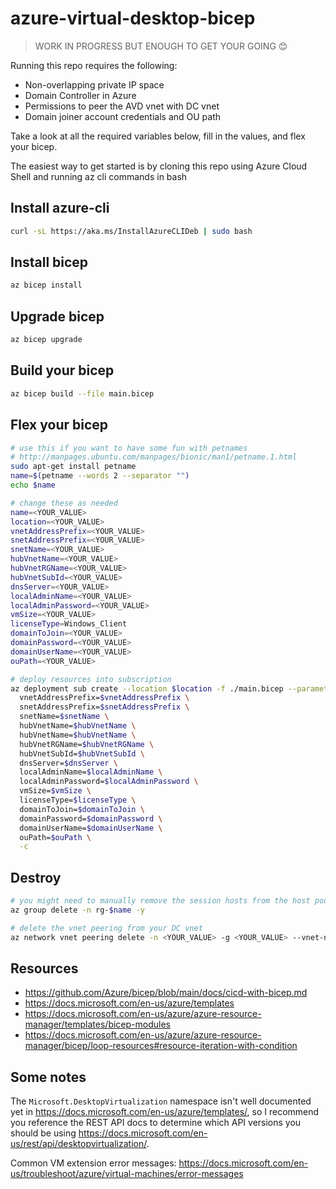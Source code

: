 # azure-virtual-desktop-bicep

> WORK IN PROGRESS BUT ENOUGH TO GET YOUR GOING 😊

Running this repo requires the following:
- Non-overlapping private IP space
- Domain Controller in Azure
- Permissions to peer the AVD vnet with DC vnet
- Domain joiner account credentials and OU path

Take a look at all the required variables below, fill in the values, and flex your bicep.

The easiest way to get started is by cloning this repo using Azure Cloud Shell and running az cli commands in bash

## Install azure-cli

```sh
curl -sL https://aka.ms/InstallAzureCLIDeb | sudo bash
```

## Install bicep

```sh
az bicep install
```

## Upgrade bicep

```sh
az bicep upgrade
```

## Build your bicep

```sh
az bicep build --file main.bicep
```

## Flex your bicep

```sh
# use this if you want to have some fun with petnames
# http://manpages.ubuntu.com/manpages/bionic/man1/petname.1.html
sudo apt-get install petname
name=$(petname --words 2 --separator "")
echo $name

# change these as needed
name=<YOUR_VALUE>
location=<YOUR_VALUE>
vnetAddressPrefix=<YOUR_VALUE>
snetAddressPrefix=<YOUR_VALUE>
snetName=<YOUR_VALUE>
hubVnetName=<YOUR_VALUE>
hubVnetRGName=<YOUR_VALUE>
hubVnetSubId=<YOUR_VALUE>
dnsServer=<YOUR_VALUE>
localAdminName=<YOUR_VALUE>
localAdminPassword=<YOUR_VALUE>
vmSize=<YOUR_VALUE>
licenseType=Windows_Client
domainToJoin=<YOUR_VALUE>
domainPassword=<YOUR_VALUE>
domainUserName=<YOUR_VALUE>
ouPath=<YOUR_VALUE>

# deploy resources into subscription
az deployment sub create --location $location -f ./main.bicep --parameters name=$name \
  vnetAddressPrefix=$vnetAddressPrefix \
  snetAddressPrefix=$snetAddressPrefix \
  snetName=$snetName \
  hubVnetName=$hubVnetName \
  hubVnetName=$hubVnetName \
  hubVnetRGName=$hubVnetRGName \
  hubVnetSubId=$hubVnetSubId \
  dnsServer=$dnsServer \
  localAdminName=$localAdminName \
  localAdminPassword=$localAdminPassword \
  vmSize=$vmSize \
  licenseType=$licenseType \
  domainToJoin=$domainToJoin \
  domainPassword=$domainPassword \
  domainUserName=$domainUserName \
  ouPath=$ouPath \
  -c
```

## Destroy

```sh
# you might need to manually remove the session hosts from the host pool to delete the resource group
az group delete -n rg-$name -y

# delete the vnet peering from your DC vnet
az network vnet peering delete -n <YOUR_VALUE> -g <YOUR_VALUE> --vnet-name <YOUR_VALUE>
```

## Resources

- https://github.com/Azure/bicep/blob/main/docs/cicd-with-bicep.md
- https://docs.microsoft.com/en-us/azure/templates
- https://docs.microsoft.com/en-us/azure/azure-resource-manager/templates/bicep-modules
- https://docs.microsoft.com/en-us/azure/azure-resource-manager/bicep/loop-resources#resource-iteration-with-condition

## Some notes

The `Microsoft.DesktopVirtualization` namespace isn't well documented yet in https://docs.microsoft.com/en-us/azure/templates/, so I recommend you reference the REST API docs to determine which API versions you should be using https://docs.microsoft.com/en-us/rest/api/desktopvirtualization/.

Common VM extension error messages: https://docs.microsoft.com/en-us/troubleshoot/azure/virtual-machines/error-messages
